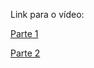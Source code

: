 Link para o vídeo:

  [Parte 1](https://youtu.be/iRRiJK4KB7g)
  
  [Parte 2](https://youtu.be/2mnV--2LEZ4)
